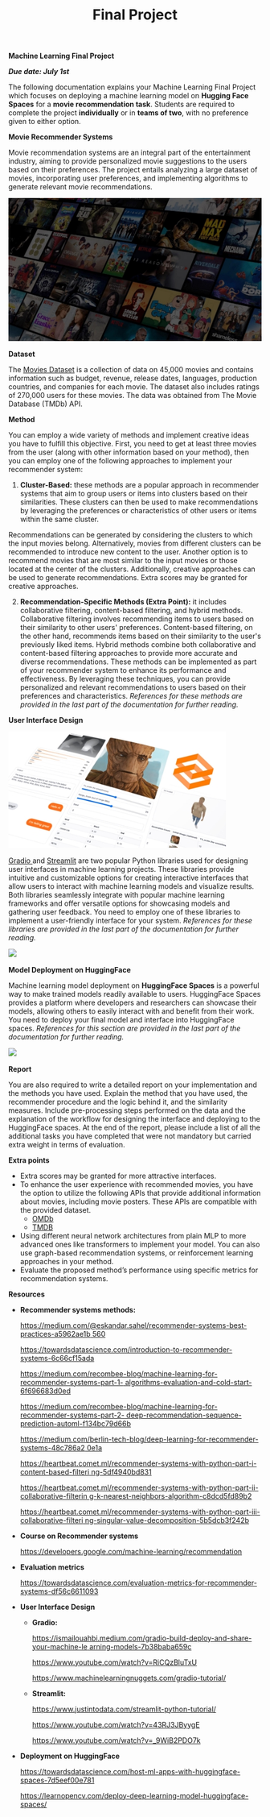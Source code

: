 ﻿---
layout: default
title: Final Project
nav_order: 4
has_children: false
parent: Assignments
permalink: /assignments/Final Project/ML Final Project
---

**Machine Learning Final Project**

***Due date: July 1st***

The following documentation explains your Machine Learning Final Project which focuses on deploying a machine learning model on **Hugging Face Spaces** for a **movie recommendation task**. Students are required to complete the project **individually** or in **teams of two**, with no preference given to either option.

**Movie Recommender Systems**

Movie recommendation systems are an integral part of the entertainment industry, aiming to provide personalized movie suggestions to the users based on their preferences. The project entails analyzing a large dataset of movies, incorporating user preferences, and implementing algorithms to generate relevant movie recommendations.

![](Aspose.Words.7636a13b-df42-4639-941c-f366e156dae0.001.jpeg)

**Dataset**

The [Movies Dataset](https://www.kaggle.com/datasets/rounakbanik/the-movies-dataset) is a collection of data on 45,000 movies and contains information such as budget, revenue, release dates, languages, production countries, and companies for each movie. The dataset also includes ratings of 270,000 users for these movies. The data was obtained from The Movie Database (TMDb) API.

**Method**

You can employ a wide variety of methods and implement creative ideas you have to fulfill this objective. First, you need to get at least three movies from the user (along with other information based on your method), then you can employ one of the following approaches to implement your recommender system:

1. **Cluster-Based:** these methods are a popular approach in recommender systems that aim to group users or items into clusters based on their similarities. These clusters can then be used to make recommendations by leveraging the preferences or characteristics of other users or items within the same cluster.

Recommendations can be generated by considering the clusters to which the input movies belong. Alternatively, movies from different clusters can be recommended to introduce new content to the user. Another option is to recommend movies that are most similar to the input movies or those located at the center of the clusters. Additionally, creative approaches can be used to generate recommendations. Extra scores may be granted for creative approaches.

2. **Recommendation-Specific Methods (Extra Point):** it includes collaborative filtering, content-based filtering, and hybrid methods. Collaborative filtering involves recommending items to users based on their similarity to other users' preferences. Content-based filtering, on the other hand, recommends items based on their similarity to the user's previously liked items. Hybrid methods combine both collaborative and content-based filtering approaches to provide more accurate and diverse recommendations. These methods can be implemented as part of your recommender system to enhance its performance and effectiveness. By leveraging these techniques, you can provide personalized and relevant recommendations to users based on their preferences and characteristics. *References for these methods are provided in the last part of the documentation for further reading.*

**User Interface Design**

![](Aspose.Words.7636a13b-df42-4639-941c-f366e156dae0.002.jpeg)

[Gradio ](https://gradio.app/)and [Streamlit](https://streamlit.io/) are two popular Python libraries used for designing user interfaces in machine learning projects. These libraries provide intuitive and customizable options for creating interactive interfaces that allow users to interact with machine learning models and visualize results. Both libraries seamlessly integrate with popular machine learning frameworks and offer versatile options for showcasing models and gathering user feedback. You need to employ one of these libraries to implement a user-friendly interface for your system. *References for these libraries are provided in the last part of the documentation for further reading.*

![](Aspose.Words.7636a13b-df42-4639-941c-f366e156dae0.003.png)

**Model Deployment on HuggingFace**

Machine learning model deployment on **HuggingFace Spaces** is a powerful way to make trained models readily available to users. HuggingFace Spaces provides a platform where developers and researchers can showcase their models, allowing others to easily interact with and benefit from their work. You need to deploy your final model and interface into HuggingFace spaces. *References for this section are provided in the last part of the documentation for further reading.*

![](Aspose.Words.7636a13b-df42-4639-941c-f366e156dae0.004.png)

**Report**

You are also required to write a detailed report on your implementation and the methods you have used. Explain the method that you have used, the recommender procedure and the logic behind it, and the similarity measures. Include pre-processing steps performed on the data and the explanation of the workflow for designing the interface and deploying to the HuggingFace spaces. At the end of the report, please include a list of all the additional tasks you have completed that were not mandatory but carried extra weight in terms of evaluation.

**Extra points**

- Extra scores may be granted for more attractive interfaces.
- To enhance the user experience with recommended movies, you have the option to utilize the following APIs that provide additional information about movies, including movie posters. These APIs are compatible with the provided dataset.
  - [OMDb](https://www.omdbapi.com/)
  - [TMDB](https://www.themoviedb.org/)
- Using different neural network architectures from plain MLP to more advanced ones like transformers to implement your model. You can also use graph-based recommendation systems, or reinforcement learning approaches in your method.
- Evaluate the proposed method’s performance using specific metrics for recommendation systems.

**Resources**

- **Recommender systems methods:**

    [https://medium.com/@eskandar.sahel/recommender-systems-best-practices-a5962ae1b 560](https://medium.com/@eskandar.sahel/recommender-systems-best-practices-a5962ae1b560)


    <https://towardsdatascience.com/introduction-to-recommender-systems-6c66cf15ada>
    

    [https://medium.com/recombee-blog/machine-learning-for-recommender-systems-part-1- algorithms-evaluation-and-cold-start-6f696683d0ed ](https://medium.com/recombee-blog/machine-learning-for-recommender-systems-part-1-algorithms-evaluation-and-cold-start-6f696683d0ed)
    
    [https://medium.com/recombee-blog/machine-learning-for-recommender-systems-part-2- deep-recommendation-sequence-prediction-automl-f134bc79d66b ](https://medium.com/recombee-blog/machine-learning-for-recommender-systems-part-2-deep-recommendation-sequence-prediction-automl-f134bc79d66b)
    
    [https://medium.com/berlin-tech-blog/deep-learning-for-recommender-systems-48c786a2 0e1a](https://medium.com/berlin-tech-blog/deep-learning-for-recommender-systems-48c786a20e1a)


    [https://heartbeat.comet.ml/recommender-systems-with-python-part-i-content-based-filteri ng-5df4940bd831 ](https://heartbeat.comet.ml/recommender-systems-with-python-part-i-content-based-filtering-5df4940bd831)
    
    [https://heartbeat.comet.ml/recommender-systems-with-python-part-ii-collaborative-filterin g-k-nearest-neighbors-algorithm-c8dcd5fd89b2 ](https://heartbeat.comet.ml/recommender-systems-with-python-part-ii-collaborative-filtering-k-nearest-neighbors-algorithm-c8dcd5fd89b2)
    
    [https://heartbeat.comet.ml/recommender-systems-with-python-part-iii-collaborative-filteri ng-singular-value-decomposition-5b5dcb3f242b](https://heartbeat.comet.ml/recommender-systems-with-python-part-iii-collaborative-filtering-singular-value-decomposition-5b5dcb3f242b)

- **Course on Recommender systems**

   <https://developers.google.com/machine-learning/recommendation>
- **Evaluation metrics**

  <https://towardsdatascience.com/evaluation-metrics-for-recommender-systems-df56c6611093>

- **User Interface Design**
  - **Gradio:**
  
    [https://ismailouahbi.medium.com/gradio-build-deploy-and-share-your-machine-le arning-models-7b38baba659c ](https://ismailouahbi.medium.com/gradio-build-deploy-and-share-your-machine-learning-models-7b38baba659c)
    
    [https://www.youtube.com/watch?v=RiCQzBluTxU ](https://www.youtube.com/watch?v=RiCQzBluTxU)
    
    <https://www.machinelearningnuggets.com/gradio-tutorial/>
  - **Streamlit:**
  
    [https://www.justintodata.com/streamlit-python-tutorial/ ](https://www.justintodata.com/streamlit-python-tutorial/)

    [https://www.youtube.com/watch?v=43RJ3JByygE ](https://www.youtube.com/watch?v=43RJ3JByygE)

    <https://www.youtube.com/watch?v=_9WiB2PDO7k>
- **Deployment on HuggingFace**

    [https://towardsdatascience.com/host-ml-apps-with-huggingface-spaces-7d5eef00e781 ](https://towardsdatascience.com/host-ml-apps-with-huggingface-spaces-7d5eef00e781)

    <https://learnopencv.com/deploy-deep-learning-model-huggingface-spaces/>
